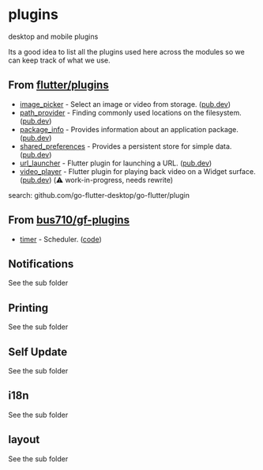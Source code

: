 # plugins

desktop and mobile plugins

Its a good idea to list all the plugins used here across the modules so we can keep track of what we use.

## From [flutter/plugins](https://github.com/flutter/plugins)

- [image_picker](image_picker) - Select an image or video from storage. ([pub.dev](https://pub.dev/packages/image_picker))
- [path_provider](path_provider) - Finding commonly used locations on the filesystem. ([pub.dev](https://pub.dev/packages/path_provider))
- [package_info](package_info) - Provides information about an application package. ([pub.dev](https://pub.dev/packages/package_info))
- [shared_preferences](shared_preferences) - Provides a persistent store for simple data. ([pub.dev](https://pub.dev/packages/shared_preferences))
- [url_launcher](url_launcher) - Flutter plugin for launching a URL. ([pub.dev](https://pub.dev/packages/url_launcher))
- [video_player](video_player) - Flutter plugin for playing back video on a Widget surface. ([pub.dev](https://pub.dev/packages/video_player)) (:warning: work-in-progress, needs rewrite)


search: 
github.com/go-flutter-desktop/go-flutter/plugin

## From [bus710/gf-plugins](https://github.com/bus710/gf-plugins)

- [timer](timer) - Scheduler. ([code](https://github.com/bus710/gf-plugins/blob/master/plugins/timer/timer.go))


## Notifications

See the sub folder


## Printing

See the sub folder


## Self Update

See the sub folder


## i18n

See the sub folder


## layout

See the sub folder

